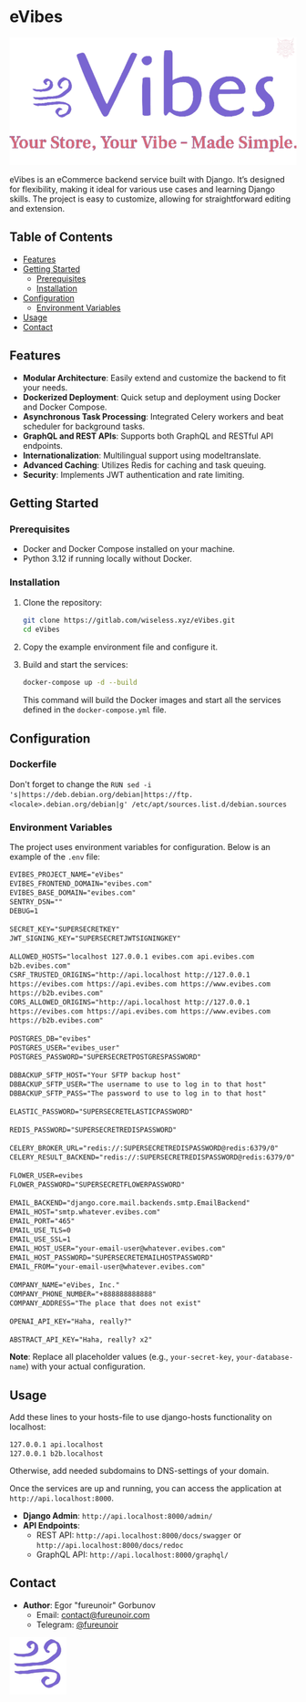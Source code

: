 # eVibes

![LOGO](core/docs/images/evibes-big.png)

eVibes is an eCommerce backend service built with Django. It’s designed for flexibility, making it ideal for various use
cases and learning Django skills. The project is easy to customize, allowing for straightforward editing and extension.

## Table of Contents

- [Features](#features)
- [Getting Started](#getting-started)
    - [Prerequisites](#prerequisites)
    - [Installation](#installation)
- [Configuration](#configuration)
    - [Environment Variables](#environment-variables)
- [Usage](#usage)
- [Contact](#contact)

## Features

- **Modular Architecture**: Easily extend and customize the backend to fit your needs.
- **Dockerized Deployment**: Quick setup and deployment using Docker and Docker Compose.
- **Asynchronous Task Processing**: Integrated Celery workers and beat scheduler for background tasks.
- **GraphQL and REST APIs**: Supports both GraphQL and RESTful API endpoints.
- **Internationalization**: Multilingual support using modeltranslate.
- **Advanced Caching**: Utilizes Redis for caching and task queuing.
- **Security**: Implements JWT authentication and rate limiting.

## Getting Started

### Prerequisites

- Docker and Docker Compose installed on your machine.
- Python 3.12 if running locally without Docker.

### Installation

1. Clone the repository:

   ```bash
   git clone https://gitlab.com/wiseless.xyz/eVibes.git
   cd eVibes
   ```

2. Copy the example environment file and configure it.

3. Build and start the services:

   ```bash
   docker-compose up -d --build
   ```

   This command will build the Docker images and start all the services defined in the `docker-compose.yml` file.

## Configuration

### Dockerfile

Don't forget to change the
`RUN sed -i 's|https://deb.debian.org/debian|https://ftp.<locale>.debian.org/debian|g' /etc/apt/sources.list.d/debian.sources`

### Environment Variables

The project uses environment variables for configuration. Below is an example of the `.env` file:

```plaintext
EVIBES_PROJECT_NAME="eVibes"
EVIBES_FRONTEND_DOMAIN="evibes.com"
EVIBES_BASE_DOMAIN="evibes.com"
SENTRY_DSN=""
DEBUG=1

SECRET_KEY="SUPERSECRETKEY"
JWT_SIGNING_KEY="SUPERSECRETJWTSIGNINGKEY"

ALLOWED_HOSTS="localhost 127.0.0.1 evibes.com api.evibes.com b2b.evibes.com"
CSRF_TRUSTED_ORIGINS="http://api.localhost http://127.0.0.1 https://evibes.com https://api.evibes.com https://www.evibes.com https://b2b.evibes.com"
CORS_ALLOWED_ORIGINS="http://api.localhost http://127.0.0.1 https://evibes.com https://api.evibes.com https://www.evibes.com https://b2b.evibes.com"

POSTGRES_DB="evibes"
POSTGRES_USER="evibes_user"
POSTGRES_PASSWORD="SUPERSECRETPOSTGRESPASSWORD"

DBBACKUP_SFTP_HOST="Your SFTP backup host"
DBBACKUP_SFTP_USER="The username to use to log in to that host"
DBBACKUP_SFTP_PASS="The password to use to log in to that host"

ELASTIC_PASSWORD="SUPERSECRETELASTICPASSWORD"

REDIS_PASSWORD="SUPERSECRETREDISPASSWORD"

CELERY_BROKER_URL="redis://:SUPERSECRETREDISPASSWORD@redis:6379/0"
CELERY_RESULT_BACKEND="redis://:SUPERSECRETREDISPASSWORD@redis:6379/0"

FLOWER_USER=evibes
FLOWER_PASSWORD="SUPERSECRETFLOWERPASSWORD"

EMAIL_BACKEND="django.core.mail.backends.smtp.EmailBackend"
EMAIL_HOST="smtp.whatever.evibes.com"
EMAIL_PORT="465"
EMAIL_USE_TLS=0
EMAIL_USE_SSL=1
EMAIL_HOST_USER="your-email-user@whatever.evibes.com"
EMAIL_HOST_PASSWORD="SUPERSECRETEMAILHOSTPASSWORD"
EMAIL_FROM="your-email-user@whatever.evibes.com"

COMPANY_NAME="eVibes, Inc."
COMPANY_PHONE_NUMBER="+888888888888"
COMPANY_ADDRESS="The place that does not exist"

OPENAI_API_KEY="Haha, really?"

ABSTRACT_API_KEY="Haha, really? x2"
```

**Note**: Replace all placeholder values (e.g., `your-secret-key`, `your-database-name`) with your actual configuration.

## Usage

Add these lines to your hosts-file to use django-hosts functionality on localhost:

```hosts
127.0.0.1 api.localhost
127.0.0.1 b2b.localhost
```

Otherwise, add needed subdomains to DNS-settings of your domain.

Once the services are up and running, you can access the application at `http://api.localhost:8000`.

- **Django Admin**: `http://api.localhost:8000/admin/`
- **API Endpoints**:
    - REST API: `http://api.localhost:8000/docs/swagger` or `http://api.localhost:8000/docs/redoc`
    - GraphQL API: `http://api.localhost:8000/graphql/`

## Contact

- **Author**: Egor "fureunoir" Gorbunov
    - Email: contact@fureunoir.com
    - Telegram: [@fureunoir](https://t.me/fureunoir)

![FAVICON](core/docs/images/evibes.png)